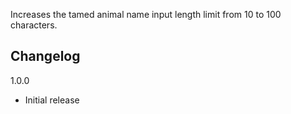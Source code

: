 Increases the tamed animal name input length limit from 10 to 100 characters.

## Changelog

1.0.0

- Initial release
